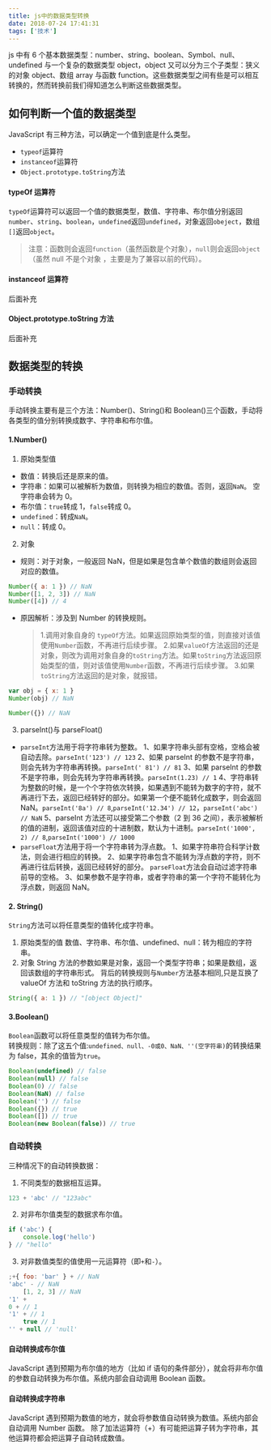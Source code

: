 ```yaml
---
title: js中的数据类型转换
date: 2018-07-24 17:41:31
tags: ['技术']
---
```


js 中有 6 个基本数据类型：number、string、boolean、Symbol、null、undefined 与一个复杂的数据类型 object，object 又可以分为三个子类型：狭义的对象 object、数组 array 与函数 function。这些数据类型之间有些是可以相互转换的，然而转换前我们得知道怎么判断这些数据类型。

## 如何判断一个值的数据类型

JavaScript 有三种方法，可以确定一个值到底是什么类型。

- `typeof`运算符
- `instanceof`运算符
- `Object.prototype.toString`方法

#### typeOf 运算符

`typeOf`运算符可以返回一个值的数据类型，数值、字符串、布尔值分别返回`number`、`string`、`boolean`，`undefined`返回`undefined`，对象返回`obeject`，数组`[]`返回`object`。

> 注意：函数则会返回`function`（虽然函数是个对象），`null`则会返回`object`（虽然 null 不是个对象 ，主要是为了兼容以前的代码）。

#### instanceof 运算符

后面补充

#### Object.prototype.toString 方法

后面补充

## 数据类型的转换

### 手动转换

手动转换主要有是三个方法：Number()、String()和 Boolean()三个函数，手动将各类型的值分别转换成数字、字符串和布尔值。

#### 1.Number()

1. 原始类型值

- 数值：转换后还是原来的值。
- 字符串：如果可以被解析为数值，则转换为相应的数值。否则，返回`NaN`。
  空字符串会转为 0。
- 布尔值：`true`转成 1，`false`转成 0。
- `undefined`：转成`NaN`。
- `null`：转成 0。

2. 对象

- 规则：对于对象，一般返回 NaN，但是如果是包含单个数值的数组则会返回对应的数值。

```js
Number({ a: 1 }) // NaN
Number([1, 2, 3]) // NaN
Number([4]) // 4
```

- 原因解析：涉及到 Number 的转换规则。
  > 1.调用对象自身的 `typeOf`方法。如果返回原始类型的值，则直接对该值使用`Number`函数，不再进行后续步骤。 2.如果`valueOf`方法返回的还是对象，则改为调用对象自身的`toString`方法。如果`toString`方法返回原始类型的值，则对该值使用`Number`函数，不再进行后续步骤。 3.如果`toString`方法返回的是对象，就报错。

```js
var obj = { x: 1 }
Number(obj) // NaN

Number({}) // NaN
```

3. parseInt()与 parseFloat()

- `parseInt`方法用于将字符串转为整数。
  1、如果字符串头部有空格，空格会被自动去除。`parseInt('123') // 123`
  2、如果 parseInt 的参数不是字符串，则会先转为字符串再转换。`parseInt(' 81') // 81`
  3、如果 parseInt 的参数不是字符串，则会先转为字符串再转换。`parseInt(1.23) // 1`
  4、字符串转为整数的时候，是一个个字符依次转换，如果遇到不能转为数字的字符，就不再进行下去，返回已经转好的部分。如果第一个便不能转化成数字，则会返回 NaN。`parseInt('8a') // 8`,`parseInt('12.34') // 12`，`parseInt('abc') // NaN`
  5、parseInt 方法还可以接受第二个参数（2 到 36 之间），表示被解析的值的进制，返回该值对应的十进制数，默认为十进制。`parseInt('1000', 2) // 8`,`parseInt('1000') // 1000`
- `parseFloat`方法用于将一个字符串转为浮点数。
  1、如果字符串符合科学计数法，则会进行相应的转换。
  2、如果字符串包含不能转为浮点数的字符，则不再进行往后转换，返回已经转好的部分。
  `parseFloat`方法会自动过滤字符串前导的空格。
  3、如果参数不是字符串，或者字符串的第一个字符不能转化为浮点数，则返回 NaN。

#### 2. String()

`String`方法可以将任意类型的值转化成字符串。

1. 原始类型的值
   数值、字符串、布尔值、undefined、null：转为相应的字符串。
2. 对象
   String 方法的参数如果是对象，返回一个类型字符串；如果是数组，返回该数组的字符串形式。
   背后的转换规则与`Number`方法基本相同,只是互换了 valueOf 方法和 toString 方法的执行顺序。

```js
String({ a: 1 }) // "[object Object]"
```

#### 3.Boolean()

`Boolean`函数可以将任意类型的值转为布尔值。<br>转换规则：除了这五个值:`undefined、null、-0或0、NaN、''(空字符串)`的转换结果为 false，其余的值皆为`true`。

```js
Boolean(undefined) // false
Boolean(null) // false
Boolean(0) // false
Boolean(NaN) // false
Boolean('') // false
Boolean({}) // true
Boolean([]) // true
Boolean(new Boolean(false)) // true
```

### 自动转换

三种情况下的自动转换数据：

1. 不同类型的数据相互运算。

```js
123 + 'abc' // "123abc"
```

2. 对非布尔值类型的数据求布尔值。

```js
if ('abc') {
	console.log('hello')
} // "hello"
```

3. 对非数值类型的值使用一元运算符（即`+`和`-`）。

```js
;+{ foo: 'bar' } + // NaN
'abc' - // NaN
	[1, 2, 3] // NaN
'1' +
0 + // 1
'1' + // 1
	true // 1
'' + null // 'null'
```

#### 自动转换成布尔值

JavaScript 遇到预期为布尔值的地方（比如 if 语句的条件部分），就会将非布尔值的参数自动转换为布尔值。系统内部会自动调用 Boolean 函数。

#### 自动转换成字符串

JavaScript 遇到预期为数值的地方，就会将参数值自动转换为数值。系统内部会自动调用 Number 函数。
除了加法运算符（+）有可能把运算子转为字符串，其他运算符都会把运算子自动转成数值。
